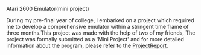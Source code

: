 Atari 2600 Emulator(mini project)


During my pre-final year of college, I embarked on a project which required me to develop a comprehensive emulator within a stringent time frame of three months.This project was made with the help of two of my friends, The project was formally submitted as a 'Mini Project' and for more detailed information about the program, please refer to the [ProjectReport](docs/Project_Final.pdf).
